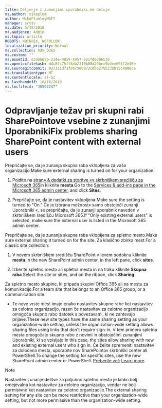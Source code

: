 ```yaml
---
title: Deljenje z zunanjimi uporabniki ne deluje
ms.author: mikeplum
author: MikePlumleyMSFT
manager: scotv
ms.date: 5/18/2018
ms.audience: Admin
ms.topic: article
ROBOTS: NOINDEX, NOFOLLOW
localization_priority: Normal
ms.collection: Adm_O365
ms.custom: ''
ms.assetid: d3d0b69b-214e-4859-8957-621fd6306b30
ms.openlocfilehash: d4c8fc75ff8db2319b88a20bea9b3ee661f2e36e
ms.sourcegitcommit: 037331d71f06750d972c0b6278b23bb15c4806ca
ms.translationtype: MT
ms.contentlocale: sl-SI
ms.lasthandoff: 10/18/2019
ms.locfileid: "36502247"
---
```

# <a name="fix-problems-sharing-sharepoint-content-with-external-users"></a><span data-ttu-id="f729b-102">Odpravljanje težav pri skupni rabi SharePointove vsebine z zunanjimi Uporabniki</span><span class="sxs-lookup"><span data-stu-id="f729b-102">Fix problems sharing SharePoint content with external users</span></span>

<span data-ttu-id="f729b-103">Prepričajte se, da je zunanja skupna raba vklopljena za vašo organizacijo:</span><span class="sxs-lookup"><span data-stu-id="f729b-103">Make sure external sharing is turned on for your organization:</span></span>
  
1. <span data-ttu-id="f729b-104">Pojdite na [stran» &amp; dodatki za storitve «v skrbniškem središču za Microsoft 365](https://portal.office.com/adminportal/home#/Settings/ServicesAndAddIns)in kliknite **mesta**.</span><span class="sxs-lookup"><span data-stu-id="f729b-104">Go to the [Services &amp; add-ins page in the Microsoft 365 admin center](https://portal.office.com/adminportal/home#/Settings/ServicesAndAddIns), and click **Sites**.</span></span>
    
2. <span data-ttu-id="f729b-105">Prepričajte se, da je nastavitev vklopljena.</span><span class="sxs-lookup"><span data-stu-id="f729b-105">Make sure the setting is turned to "On."</span></span> <span data-ttu-id="f729b-106">Če je izbrana možnost» samo obstoječi zunanji Uporabniki «, se prepričajte, da je zunanji uporabnik naveden v skrbniškem središču Microsoft 365.</span><span class="sxs-lookup"><span data-stu-id="f729b-106">If "Only existing external users" is selected, make sure the external user is listed in the Microsoft 365 admin center.</span></span>
    
<span data-ttu-id="f729b-107">Prepričajte se, da je zunanja skupna raba vklopljena za spletno mesto.</span><span class="sxs-lookup"><span data-stu-id="f729b-107">Make sure external sharing it turned on for the site.</span></span> <span data-ttu-id="f729b-108">Za klasično zbirko mest:</span><span class="sxs-lookup"><span data-stu-id="f729b-108">For a classic site collection:</span></span>
  
1. <span data-ttu-id="f729b-109">V novem skrbniškem središču SharePoint v levem podoknu kliknite **mesta**.</span><span class="sxs-lookup"><span data-stu-id="f729b-109">In the new SharePoint admin center, in the left pane, click **sites**.</span></span>
    
2. <span data-ttu-id="f729b-110">Izberite spletno mesto ali spletna mesta in na traku kliknite **Skupna raba**.</span><span class="sxs-lookup"><span data-stu-id="f729b-110">Select the site or sites, and on the ribbon, click **Sharing**.</span></span>
    
<span data-ttu-id="f729b-111">Za spletno mesto skupine, ki pripada skupini Office 365 ali na mestu za komunikacijo:</span><span class="sxs-lookup"><span data-stu-id="f729b-111">For a team site that belongs to an Office 365 group, or a communication site:</span></span>
  
- <span data-ttu-id="f729b-112">Te nove vrste mest imajo enako nastavitev skupne rabe kot nastavitev za celotno organizacijo, razen če nastavitev za celotno organizacijo omogoča skupno rabo datotek s povezavami, ki ne zahtevajo prijave.</span><span class="sxs-lookup"><span data-stu-id="f729b-112">These new site types have the same sharing setting as your organization-wide setting, unless the organization-wide setting allows sharing files using links that don't require sign-in.</span></span> <span data-ttu-id="f729b-113">V tem primeru spletna mesta omogočajo skupno rabo z novimi in obstoječimi zunanjimi Uporabniki, ki se vpisljajo.</span><span class="sxs-lookup"><span data-stu-id="f729b-113">In this case, the sites allow sharing with new and existing external users who sign in.</span></span> <span data-ttu-id="f729b-114">Če želite spremeniti nastavitev za določena mesta, uporabite nov SharePointov skrbniški center ali PowerShell.</span><span class="sxs-lookup"><span data-stu-id="f729b-114">To change the setting for specific sites, use the new SharePoint admin center or PowerShell.</span></span> <span data-ttu-id="f729b-115">[Preberite več](https://go.microsoft.com/fwlink/?linkid=871863).</span><span class="sxs-lookup"><span data-stu-id="f729b-115">[Learn more](https://go.microsoft.com/fwlink/?linkid=871863).</span></span>
    
> [!NOTE]
> <span data-ttu-id="f729b-116">Nastavitev zunanje delitve za poljubno spletno mesto je lahko bolj omejevalna kot nastavitev za celotno organizacijo, vendar ne bolj permisivno kot nastavitev za celotno organizacijo.</span><span class="sxs-lookup"><span data-stu-id="f729b-116">The external sharing setting for any site can be more restrictive than your organization-wide setting, but not more permissive than the organization-wide setting.</span></span> 
  

